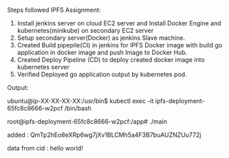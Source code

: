 Steps followed IPFS Assignment:

1) Install jenkins server on cloud EC2 server and Install Docker Engine and kubernetes(minikube) on secondary EC2 server
2) Setup secondary server(Docker) as jenkins Slave machine.
3) Created  Build pipepile(CI) in jenkins for IPFS Docker image with build go application in docker image and push Image to Docker Hub.
4) Created Deploy Pipeline (CD) to deploy created docker image into kubernetes server
5) Verified Deployed go application output by kubernetes pod.

Output:

ubuntu@ip-XX-XX-XX-XX:/usr/bin$ kubectl exec -it ipfs-deployment-65fc8c8666-w2pcf /bin/bash

root@ipfs-deployment-65fc8c8666-w2pcf:/app# ./main

added :  QmTp2hEo8eXRp6wg7jXv1BLCMh5a4F3B7buAUZNZUu772j

data from cid :  hello world!
